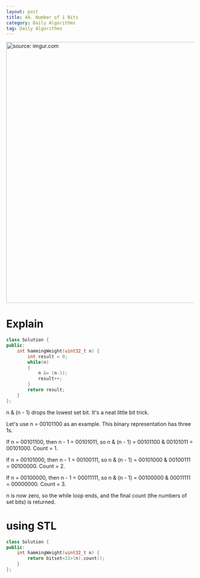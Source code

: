 ```yaml
---
layout: post
title: 44. Number of 1 Bits
category: Daily Algorithms
tag: Daily Algorithms
---
```


<a href="https://postimg.cc/KKz4bfQ7"><img src="https://i.postimg.cc/R01tcbHY/Capture.jpg" width="700px" title="source: imgur.com" /><a>

# Explain

```c++
class Solution {
public:
    int hammingWeight(uint32_t n) {
        int result = 0;
        while(n)
        {
            n &= (n-1);
            result++;
        }
        return result;
    }
};
```

n & (n - 1) drops the lowest set bit. It's a neat little bit trick.

Let's use n = 00101100 as an example. This binary representation has three 1s.

If n = 00101100, then n - 1 = 00101011, so n & (n - 1) = 00101100 & 00101011 = 00101000. Count = 1.

If n = 00101000, then n - 1 = 00100111, so n & (n - 1) = 00101000 & 00100111 = 00100000. Count = 2.

If n = 00100000, then n - 1 = 00011111, so n & (n - 1) = 00100000 & 00011111 = 00000000. Count = 3.

n is now zero, so the while loop ends, and the final count (the numbers of set bits) is returned.

# using STL
```c++
class Solution {
public:
    int hammingWeight(uint32_t n) {
        return bitset<32>(n).count();
    }
};
```
